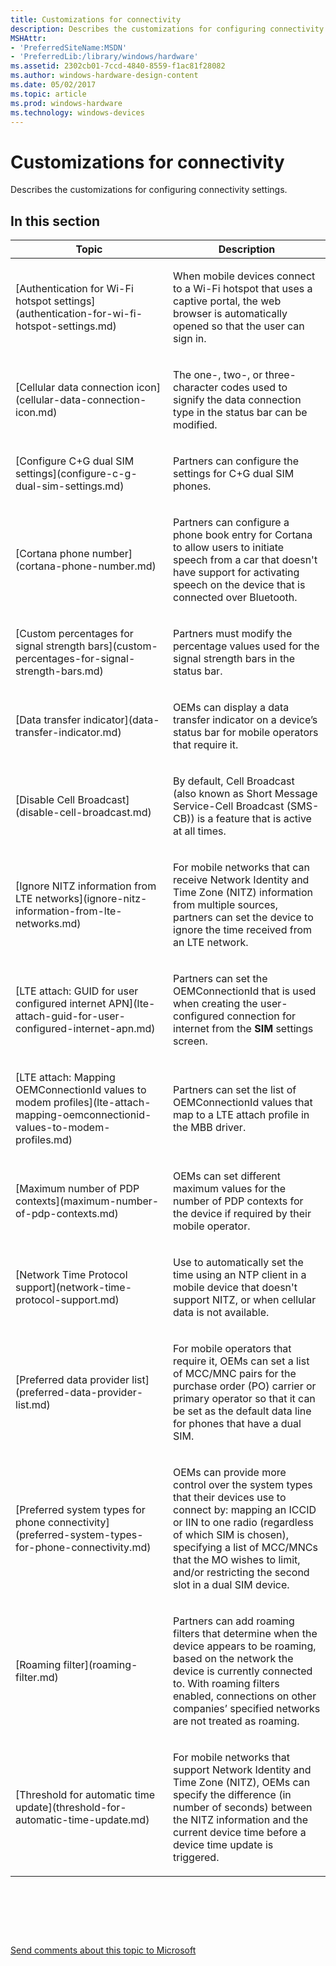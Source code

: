 ```yaml
---
title: Customizations for connectivity
description: Describes the customizations for configuring connectivity settings.
MSHAttr:
- 'PreferredSiteName:MSDN'
- 'PreferredLib:/library/windows/hardware'
ms.assetid: 2302cb01-7ccd-4840-8559-f1ac81f28082
ms.author: windows-hardware-design-content
ms.date: 05/02/2017
ms.topic: article
ms.prod: windows-hardware
ms.technology: windows-devices
---
```


# Customizations for connectivity


Describes the customizations for configuring connectivity settings.

## In this section


<table>
<colgroup>
<col width="50%" />
<col width="50%" />
</colgroup>
<thead>
<tr class="header">
<th>Topic</th>
<th>Description</th>
</tr>
</thead>
<tbody>
<tr class="odd">
<td><p>[Authentication for Wi-Fi hotspot settings](authentication-for-wi-fi-hotspot-settings.md)</p></td>
<td><p>When mobile devices connect to a Wi-Fi hotspot that uses a captive portal, the web browser is automatically opened so that the user can sign in.</p></td>
</tr>
<tr class="even">
<td><p>[Cellular data connection icon](cellular-data-connection-icon.md)</p></td>
<td><p>The one-, two-, or three-character codes used to signify the data connection type in the status bar can be modified.</p></td>
</tr>
<tr class="odd">
<td><p>[Configure C+G dual SIM settings](configure-c-g-dual-sim-settings.md)</p></td>
<td><p>Partners can configure the settings for C+G dual SIM phones.</p></td>
</tr>
<tr class="even">
<td><p>[Cortana phone number](cortana-phone-number.md)</p></td>
<td><p>Partners can configure a phone book entry for Cortana to allow users to initiate speech from a car that doesn't have support for activating speech on the device that is connected over Bluetooth.</p></td>
</tr>
<tr class="odd">
<td><p>[Custom percentages for signal strength bars](custom-percentages-for-signal-strength-bars.md)</p></td>
<td><p>Partners must modify the percentage values used for the signal strength bars in the status bar.</p></td>
</tr>
<tr class="even">
<td><p>[Data transfer indicator](data-transfer-indicator.md)</p></td>
<td><p>OEMs can display a data transfer indicator on a device’s status bar for mobile operators that require it.</p></td>
</tr>
<tr class="odd">
<td><p>[Disable Cell Broadcast](disable-cell-broadcast.md)</p></td>
<td><p>By default, Cell Broadcast (also known as Short Message Service-Cell Broadcast (SMS-CB)) is a feature that is active at all times.</p></td>
</tr>
<tr class="even">
<td><p>[Ignore NITZ information from LTE networks](ignore-nitz-information-from-lte-networks.md)</p></td>
<td><p>For mobile networks that can receive Network Identity and Time Zone (NITZ) information from multiple sources, partners can set the device to ignore the time received from an LTE network.</p></td>
</tr>
<tr class="odd">
<td><p>[LTE attach: GUID for user configured internet APN](lte-attach-guid-for-user-configured-internet-apn.md)</p></td>
<td><p>Partners can set the OEMConnectionId that is used when creating the user-configured connection for internet from the <strong>SIM</strong> settings screen.</p></td>
</tr>
<tr class="even">
<td><p>[LTE attach: Mapping OEMConnectionId values to modem profiles](lte-attach-mapping-oemconnectionid-values-to-modem-profiles.md)</p></td>
<td><p>Partners can set the list of OEMConnectionId values that map to a LTE attach profile in the MBB driver.</p></td>
</tr>
<tr class="odd">
<td><p>[Maximum number of PDP contexts](maximum-number-of-pdp-contexts.md)</p></td>
<td><p>OEMs can set different maximum values for the number of PDP contexts for the device if required by their mobile operator.</p></td>
</tr>
<tr class="even">
<td><p>[Network Time Protocol support](network-time-protocol-support.md)</p></td>
<td><p>Use to automatically set the time using an NTP client in a mobile device that doesn't support NITZ, or when cellular data is not available.</p></td>
</tr>
<tr class="odd">
<td><p>[Preferred data provider list](preferred-data-provider-list.md)</p></td>
<td><p>For mobile operators that require it, OEMs can set a list of MCC/MNC pairs for the purchase order (PO) carrier or primary operator so that it can be set as the default data line for phones that have a dual SIM.</p></td>
</tr>
<tr class="even">
<td><p>[Preferred system types for phone connectivity](preferred-system-types-for-phone-connectivity.md)</p></td>
<td><p>OEMs can provide more control over the system types that their devices use to connect by: mapping an ICCID or IIN to one radio (regardless of which SIM is chosen), specifying a list of MCC/MNCs that the MO wishes to limit, and/or restricting the second slot in a dual SIM device.</p></td>
</tr>
<tr class="odd">
<td><p>[Roaming filter](roaming-filter.md)</p></td>
<td><p>Partners can add roaming filters that determine when the device appears to be roaming, based on the network the device is currently connected to. With roaming filters enabled, connections on other companies’ specified networks are not treated as roaming.</p></td>
</tr>
<tr class="even">
<td><p>[Threshold for automatic time update](threshold-for-automatic-time-update.md)</p></td>
<td><p>For mobile networks that support Network Identity and Time Zone (NITZ), OEMs can specify the difference (in number of seconds) between the NITZ information and the current device time before a device time update is triggered.</p></td>
</tr>
</tbody>
</table>

 

 

 

[Send comments about this topic to Microsoft](mailto:wsddocfb@microsoft.com?subject=Documentation%20feedback%20%5Bp_phCustomization\p_phCustomization%5D:%20Customizations%20for%20connectivity%20%20RELEASE:%20%289/7/2016%29&body=%0A%0APRIVACY%20STATEMENT%0A%0AWe%20use%20your%20feedback%20to%20improve%20the%20documentation.%20We%20don't%20use%20your%20email%20address%20for%20any%20other%20purpose,%20and%20we'll%20remove%20your%20email%20address%20from%20our%20system%20after%20the%20issue%20that%20you're%20reporting%20is%20fixed.%20While%20we're%20working%20to%20fix%20this%20issue,%20we%20might%20send%20you%20an%20email%20message%20to%20ask%20for%20more%20info.%20Later,%20we%20might%20also%20send%20you%20an%20email%20message%20to%20let%20you%20know%20that%20we've%20addressed%20your%20feedback.%0A%0AFor%20more%20info%20about%20Microsoft's%20privacy%20policy,%20see%20http://privacy.microsoft.com/default.aspx. "Send comments about this topic to Microsoft")




